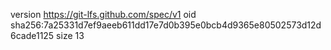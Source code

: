version https://git-lfs.github.com/spec/v1
oid sha256:7a25331d7ef9aeeb611dd17e7d0b395e0bcb4d9365e80502573d12d6cade1125
size 13

